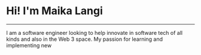 # Hi! I'm Maika Langi
---
I am a software engineer looking to help innovate in software tech of all kinds and also in the Web 3 space. My passion for learning and implementing new
